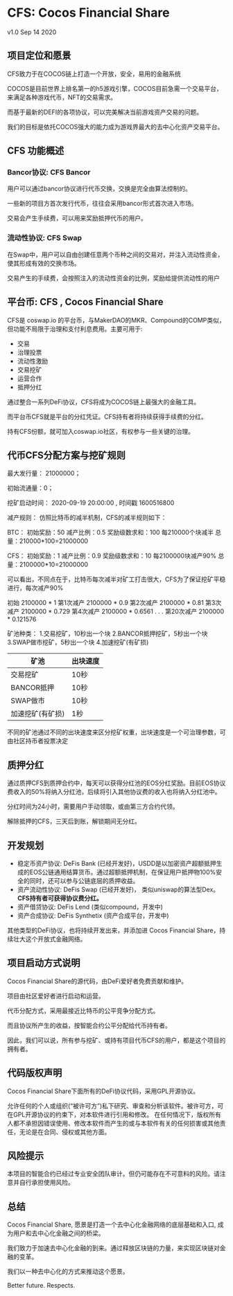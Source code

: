 # CFS: Cocos Financial Share

v1.0 Sep 14 2020

## 项目定位和愿景

CFS致力于在COCOS链上打造一个开放，安全，易用的金融系统

COCOS是目前世界上排名第一的h5游戏引擎，COCOS目前急需一个交易平台，来满足各种游戏代币，NFT的交易需求。

而基于最新的DEFI的各项协议，可以完美解决当前游戏资产交易的问题。

我们的目标是依托COCOS强大的能力成为游戏界最大的去中心化资产交易平台。


## CFS 功能概述

### Bancor协议: CFS Bancor

用户可以通过bancor协议进行代币交换，交换是完全由算法控制的。

一些新的项目方首次发行代币，往往会采用bancor形式首次进入市场。

交易会产生手续费，可以用来奖励抵押代币的用户。

### 流动性协议: CFS Swap

在Swap中，用户可以自由创建任意两个币种之间的交易对，并注入流动性资金，使其形成有效的交换市场。

交易产生的手续费，会按照注入的流动性资金的比例，奖励给提供流动性的用户

## 平台币: CFS , Cocos Financial Share

CFS是 coswap.io 的平台币，与MakerDAO的MKR、Compound的COMP类似，但功能不局限于治理和支付利息费用。主要可用于:

* 交易
* 治理投票
* 流动性激励
* 交易挖矿
* 运营合作
* 抵押分红

通过整合一系列DeFi协议，CFS将成为COCOS链上最强大的金融工具。

而平台币CFS就是平台的分红凭证。CFS持有者将持续获得手续费的分红。

持有CFS份额，就可加入coswap.io社区，有权参与一些关键的治理。

## 代币CFS分配方案与挖矿规则

最大发行量： 21000000；

初始流通量：0；

挖矿启动时间： 2020-09-19 20:00:00 , 时间戳 1600516800

减产规则：
仿照比特币的减半机制，CFS的减半规则如下：

BTC：
初始奖励：50
减产比例：0.5
奖励级数求和：100
每210000个块减半
总量：210000*100=21000000

CFS：
初始奖励：1
减产比例：0.9
奖励级数求和：10
每2100000块减产90%
总量：2100000*10=21000000

可以看出，不同点在于，比特币每次减半对矿工打击很大，CFS为了保证挖矿平稳进行，每次减产90%

初始
2100000 * 1
第1次减产
2100000 * 0.9
第2次减产
2100000 * 0.81
第3次减产
2100000 * 0.729
第4次减产
2100000 * 0.6561
.
.
.
第20次减产
2100000 * 0.121576


矿池种类：
1.交易挖矿，10秒出一个块
2.BANCOR抵押挖矿，5秒出一个块
3.SWAP做市挖矿，5秒出一个块
4.加速挖矿(有矿损)

| 矿池  | 出块速度  |
| ------------ | ------------ |
|交易挖矿|10秒|
|BANCOR抵押|10秒|
|SWAP做市|10秒|
|加速挖矿(有矿损)|1秒|

不同的矿池通过不同的出块速度来区分挖矿权重，出块速度是一个可治理参数，可由社区持币者投票决定






## 质押分红

通过质押CFS到质押合约中，每天可以获得分红池的EOS分红奖励。目前EOS协议费收入的50%将纳入分红池，后续将引入其他协议费的收入也将纳入分红池中。

分红时间为24小时，需要用户手动领取，或由第三方合约代领。

解除抵押的CFS，三天后到账，解锁期间无分红。


## 开发规划

* 稳定币资产协议:  DeFis Bank (已经开发好)，USDD是以加密资产超额抵押生成的EOS公链通用结算货币。通过超额抵押机制，在保证用户抵押物100%安全的同时，还可以参与公链底层的质押收益。
* 资产流动性协议: DeFis Swap (已经开发好)， 类似uniswap的算法型Dex。**CFS持有者可获得协议费分红。**
* 资产借贷协议: DeFis Lend (类似compound，开发中)
* 资产合成协议: DeFis Synthetix (资产合成平台，开发中)

其他类型的DeFi协议，也将持续开发出来，并添加进 Cocos Financial Share，持续壮大这个开放式金融网络。

## 项目启动方式说明

Cocos Financial Share的源代码，由DeFi爱好者免费贡献和维护。

项目由社区爱好者进行启动和运营。 

代币分配方式，采用最接近比特币的公平竞争分配方式。

而且协议所产生的收益，按智能合约公平分配给代币持有者。

因此，我们可以说，所有参与挖矿、或持有项目代币CFS的用户，都是这个项目的拥有者。

## 代码版权声明

Cocos Financial Share下面所有的DeFi协议代码，采用GPL开源协议。

允许任何的个人或组织(“被许可方”)私下研究、审查和分析该软件。被许可方，可在GPL开源协议的约束下，对本软件进行引用和修改。
在任何情况下，版权所有人都不承担因错误使用、修改本软件而产生的或与本软件有关的任何损害或其他责任，无论是在合同、侵权或其他方面。

## 风险提示

本项目的智能合约已经过专业安全团队审计。但仍可能存在不可意料的风险。请注意并自行承担使用风险。

## 总结

Cocos Financial Share, 愿景是打造一个去中心化金融网络的底层基础和入口, 成为用户和去中心化金融之间的桥梁。

我们致力于加速去中心化金融的到来。通过释放区块链的力量，来实现区块链对金融的变革。

我们以一种去中心化的方式来推动这个愿景。  

Better future. Respects.

